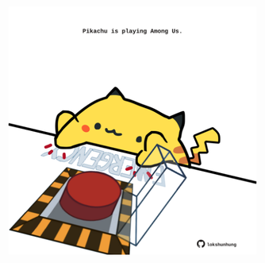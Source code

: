 <!-- built at 09/10/2024, 18:00:48 UTC -->
<p align="center">
  <img width="500" height="500" src="./ReadmeImage.svg">
</p>
